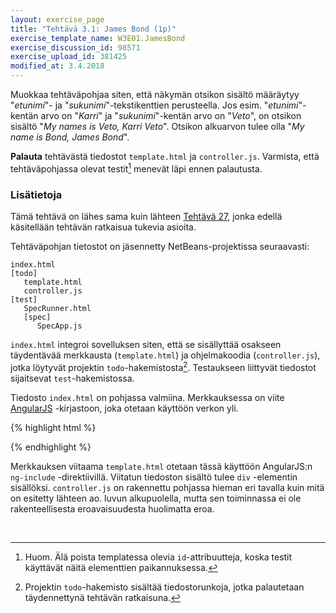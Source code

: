 ```yaml
---
layout: exercise_page
title: "Tehtävä 3.1: James Bond (1p)"
exercise_template_name: W3E01.JamesBond
exercise_discussion_id: 98571
exercise_upload_id: 381425
modified_at: 3.4.2018
---
```


Muokkaa tehtäväpohjaa siten, että näkymän otsikon sisältö määräytyy "*etunimi*"- ja "*sukunimi*"-tekstikenttien perusteella. Jos esim. "*etunimi*"-kentän arvo on "*Karri*" ja "*sukunimi*"-kentän arvo on "*Veto*", on otsikon sisältö "*My names is Veto, Karri Veto*". Otsikon alkuarvon tulee olla "*My name is Bond, James Bond*".

**Palauta** tehtävästä tiedostot `template.html` ja `controller.js`. Varmista, että tehtäväpohjassa olevat testit[^2] menevät läpi ennen palautusta.

[^2]: Huom. Älä poista templatessa olevia `id`-attribuutteja, koska testit käyttävät näitä elementtien paikannuksessa.

### Lisätietoja

Tämä tehtävä on lähes sama kuin lähteen [Tehtävä 27](http://web-selainohjelmointi.github.io/#vk-4-t27), jonka edellä käsitellään tehtävän ratkaisua tukevia asioita.

Tehtäväpohjan tietostot on jäsennetty NetBeans-projektissa seuraavasti:

~~~
index.html
[todo]
   template.html
   controller.js
[test]
   SpecRunner.html
   [spec]
      SpecApp.js
~~~

`index.html` integroi sovelluksen siten, että se sisällyttää osakseen täydentävää merkkausta (`template.html`) ja ohjelmakoodia (`controller.js`), jotka löytyvät projektin `todo`-hakemistosta[^1]. Testaukseen liittyvät tiedostot sijaitsevat `test`-hakemistossa.

[^1]: Projektin `todo`-hakemisto sisältää tiedostorunkoja, jotka palautetaan täydennettynä tehtävän ratkaisuna.

Tiedosto `index.html` on pohjassa valmiina. Merkkauksessa on viite
 [AngularJS](https://angularjs.org) -kirjastoon, joka otetaan käyttöön verkon yli.

{% highlight html %}

<!DOCTYPE html>
<html>
    <head>
        <title>My name is Bond, James Bond</title>
        <meta charset="UTF-8">
        <meta name="viewport" content="width=device-width, initial-scale=1.0">
        <script src="https://ajax.googleapis.com/ajax/libs/angularjs/1.6.9/angular.min.js"></script>
    </head>
    <body ng-app='BondApp'>
        <div ng-include="'./todo/template.html'" /></div>        
        <script src='./todo/controller.js'></script>
    </body>
</html>

{% endhighlight %}

Merkkauksen viitaama `template.html` otetaan tässä käyttöön AngularJS:n `ng-include` -direktiivillä. Viitatun tiedoston sisältö tulee `div` -elementin sisällöksi. `controller.js` on rakennettu pohjassa hieman eri tavalla kuin mitä on esitetty lähteen ao. luvun alkupuolella, mutta sen toiminnassa ei ole rakenteellisesta eroavaisuudesta huolimatta eroa.


<br/>
